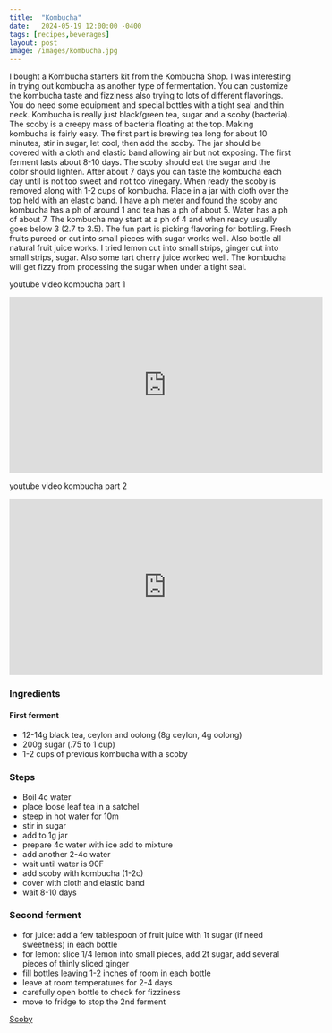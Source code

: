 ```yaml
---
title:  "Kombucha"
date:   2024-05-19 12:00:00 -0400
tags: [recipes,beverages]
layout: post
image: /images/kombucha.jpg
---
```


I bought a Kombucha starters kit from the Kombucha Shop.  I was interesting in trying out kombucha as another type of fermentation.  You can customize the kombucha taste and fizziness also trying to lots of different flavorings.  You do need some equipment and special bottles with a tight seal and thin neck.  Kombucha is really just black/green tea, sugar and a scoby (bacteria).  The scoby is a creepy mass of bacteria floating at the top.  Making kombucha is fairly easy.  The first part is brewing tea long for about 10 minutes, stir in sugar, let cool, then add the scoby.  The jar should be covered with a cloth and elastic band allowing air but not exposing.  The first ferment lasts about 8-10 days.  The scoby should eat the sugar and the color should lighten.  After about 7 days you can taste the kombucha each day until is not too sweet and not too vinegary.  When ready the scoby is removed along with 1-2 cups of kombucha.  Place in a jar with cloth over the top held with an elastic band. I have a ph meter and found the scoby and kombucha has a ph of around 1 and tea has a ph of about 5.  Water has a ph of about 7.  The kombucha may start at a ph of 4 and when ready usually goes below 3 (2.7 to 3.5).  The fun part is picking flavoring for bottling.  Fresh fruits pureed or cut into small pieces with sugar works well.  Also bottle all natural fruit juice works.  I tried lemon cut into small strips, ginger cut into small strips, sugar.  Also some tart cherry juice worked well.  The kombucha will get fizzy from processing the sugar when under a tight seal.

youtube video kombucha part 1
<iframe width="560" height="315" src="https://www.youtube.com/embed/D3Axb37lMWI" title="YouTube video player" frameborder="0" allow="accelerometer; autoplay; clipboard-write; encrypted-media; gyroscope; picture-in-picture; web-share" allowfullscreen></iframe>

youtube video kombucha part 2
<iframe width="560" height="315" src="https://www.youtube.com/embed/9VrfDb9uhOQ" title="YouTube video player" frameborder="0" allow="accelerometer; autoplay; clipboard-write; encrypted-media; gyroscope; picture-in-picture; web-share" allowfullscreen></iframe>

### Ingredients
#### First ferment
- 12-14g black tea, ceylon and oolong (8g ceylon, 4g oolong)
- 200g sugar (.75 to 1 cup)
- 1-2 cups of previous kombucha with a scoby

### Steps
- Boil 4c water
- place loose leaf tea in a satchel
- steep in hot water for 10m
- stir in sugar
- add to 1g jar
- prepare 4c water with ice add to mixture
- add another 2-4c water 
- wait until water is 90F
- add scoby with kombucha (1-2c)
- cover with cloth and elastic band
- wait 8-10 days

### Second ferment
- for juice: add a few tablespoon of fruit juice with 1t sugar (if need sweetness) in each bottle
- for lemon: slice 1/4 lemon into small pieces, add 2t sugar, add several pieces of thinly sliced ginger
- fill bottles leaving 1-2 inches of room in each bottle
- leave at room temperatures for 2-4 days
- carefully open bottle to check for fizziness
- move to fridge to stop the 2nd ferment

[Scoby](/images/kombucha1.jpg)

